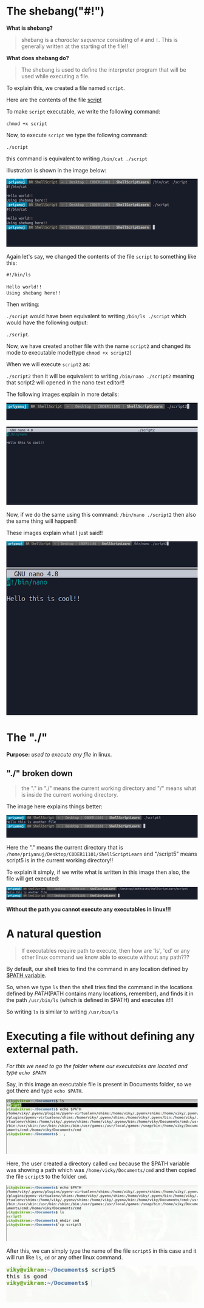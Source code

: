 # The shebang("#!")

**What is shebang?**
> shebang is a _character sequence_ consisting of `#` and `!`. This is generally written at the starting of the file!!

**What does shebang do?**
> The shebang is used to define the interpreter program that will be used while executing a file.

To explain this, we created a file named `script`.

Here are the contents of the file [script](https://github.com/C0DER11101/SHELL_Scripting/blob/ShellScript/script "click here")

To make `script` executable, we write the following command:

`chmod +x script`

Now, to execute `script` we type the following command:

`./script`

this command is equivalent to writing `/bin/cat ./script`

Illustration is shown in the image below:

![Image](https://github.com/C0DER11101/SHELL_Scripting/blob/ShellScript/executingscript.png?raw=true "executing script")

Again let's say, we changed the contents of the file `script` to something like this:

```
#!/bin/ls

Hello world!!
Using shebang here!!
```

Then writing:

`./script` would have been equivalent to writing `/bin/ls ./script` which would have the following output:

`./script`.

Now, we have created another file with the name `script2` and changed its mode to executable mode(type `chmod +x script2`)

When we will execute `script2` as:

`./script2` then it will be equivalent to writing `/bin/nano ./script2` meaning that script2 will opened in the nano text editor!!

The following images explain in more details:

![Image](https://github.com/C0DER11101/SHELL_Scripting/blob/ShellScript/shebangContinued1.png?raw=true)

![Image](https://github.com/C0DER11101/SHELL_Scripting/blob/ShellScript/shebangContinued2.png?raw=true)


Now, if we do the same using this command:  `/bin/nano ./script2` then also the same thing will happen!!

These images explain what I just said!!

![Image](https://github.com/C0DER11101/SHELL_Scripting/blob/ShellScript/shebangContinued3.png?raw=true)
![Image](https://github.com/C0DER11101/SHELL_Scripting/blob/ShellScript/shebangContinued4.png?raw=true)

# The "./"

**Purpose:** _used to execute any file_ in linux.

## "./" broken down

> the "." in "./" means the current working directory and "/" means what is inside the current working directory.

The image here explains things better:

![image](https://github.com/C0DER11101/SHELL_Scripting/blob/ShellScript/TheDOTFORWARDSLASH.png?raw=true)

Here the "." means the current directory that is  `/home/priyanuj/Desktop/C0DER11101/ShellScriptLearn` and "/script5" means script5 is in the
current working directory!!


To explain it simply, if we write what is written in this image then also, the file will get executed:

![image](https://github.com/C0DER11101/SHELL_Scripting/blob/ShellScript/DOTSLASH.png?raw=true)

**Without the path you cannot execute any executables in linux!!!**


# A natural question

> If executables require path to execute, then how are 'ls', 'cd' or any other linux command we know able to execute without any path???

By default, our shell tries to find the command in any location defined by [$PATH variable](https://github.com/C0DER11101/SHELL_Scripting/blob/ShellScript/note3.md#the-path-variable).

So, when we type `ls` then the shell tries find the command in the locations defined by $PATH($PATH contains many locations, remember), and 
finds it in the path `/usr/bin/ls` (which is defined in $PATH) and executes it!!!

So writing `ls` is similar to writing `/usr/bin/ls`

# Executing a file without defining any external path.

_For this we need to go the folder where our executables are located and type `echo $PATH`_

Say, in this image an executable file is present in Documents folder, so we got there and type `echo $PATH`.

![image](https://github.com/C0DER11101/SHELL_Scripting/blob/ShellScript/ExecuteWithoutPath1.png?raw=true)

Here, the user created a directory called `cmd` because the $PATH variable was showing a path which was `/home/vicky/Documents/cmd` and then
copied the file `script5` to the folder `cmd`.

![image](https://github.com/C0DER11101/SHELL_Scripting/blob/ShellScript/ExecuteWithoutPath2.png?raw=true)

After this, we can simply type the name of the file `script5` in this case and it will run like `ls`, `cd` or any other linux command.

![image](https://github.com/C0DER11101/SHELL_Scripting/blob/ShellScript/ExecuteWithoutPath4.png?raw=true)
